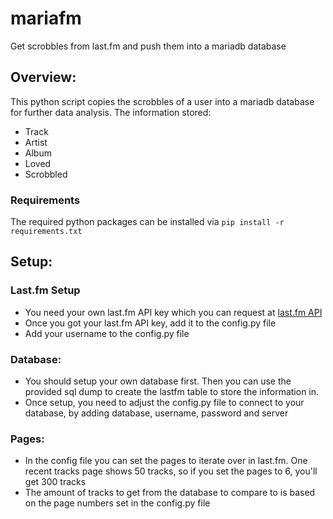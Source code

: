 # mariafm
Get scrobbles from last.fm and push them into a mariadb database

## Overview:
This python script copies the scrobbles of a user into a mariadb database for further data analysis.
The information stored:
 - Track
 - Artist
 - Album
 - Loved
 - Scrobbled

### Requirements
The required python packages can be installed via `pip install -r requirements.txt`

## Setup:
### Last.fm Setup
 - You need your own last.fm API key which you can request at [last.fm API](https://www.last.fm/api "last.fm API")
 - Once you got your last.fm API key, add it to the config.py file
 - Add your username to the config.py file

### Database:
 - You should setup your own database first. Then you can use the provided sql dump to create the lastfm table to store the information in. 
 - Once setup, you need to adjust the config.py file to connect to your database, by adding database, username, password and server

### Pages:
 - In the config file you can set the pages to iterate over in last.fm. One recent tracks page shows 50 tracks, so if you set the pages to 6, you'll get 300 tracks
 - The amount of tracks to get from the database to compare to is based on the page numbers set in the config.py file